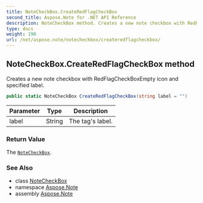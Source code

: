```yaml
---
title: NoteCheckBox.CreateRedFlagCheckBox
second_title: Aspose.Note for .NET API Reference
description: NoteCheckBox method. Creates a new note checkbox with RedFlagCheckBoxEmpty icon and specified label
type: docs
weight: 190
url: /net/aspose.note/notecheckbox/createredflagcheckbox/
---
```

## NoteCheckBox.CreateRedFlagCheckBox method

Creates a new note checkbox with RedFlagCheckBoxEmpty icon and specified label.

```csharp
public static NoteCheckBox CreateRedFlagCheckBox(string label = "")
```

| Parameter | Type | Description |
| --- | --- | --- |
| label | String | The tag's label. |

### Return Value

The [`NoteCheckBox`](../).

### See Also

* class [NoteCheckBox](../)
* namespace [Aspose.Note](../../notecheckbox/)
* assembly [Aspose.Note](../../../)


